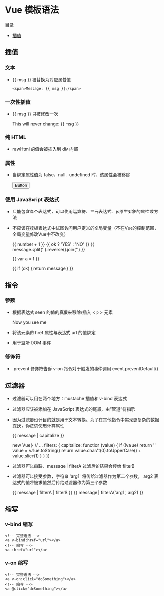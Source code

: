 # Vue 模板语法

目录

- [插值](#11)

## 插值

### 文本

- {{ msg }} 被替换为对应属性值

    `<span>Message: {{ msg }}</span>`

### 一次性插值

- {{ msg }} 只被修改一次


    <span v-once>This will never change: {{ msg }}</span>

### 纯 HTML

- rawHtml 的值会被插入到 div 内部


    <div v-html="rawHtml"></div>

### 属性

- 当绑定属性值为 false，null，undefined 时，该属性会被移除


    <div v-bind:id="dynamicId"></div>
    <button v-bind:disabled="isButtonDisabled">Button</button>

### 使用 JavaScript 表达式

- 只能包含单个表达式，可以使用运算符、三元表达式、js原生对象的属性或方法
- 不应该在模板表达式中试图访问用户定义的全局变量（不在Vue的控制范围，全局变量修改Vue中不改变）


    <span>{{ number + 1 }}</span>
    <span>{{ ok ? 'YES' : 'NO' }}</span>
    <span>{{ message.split('').reverse().join('') }}</span>
    <div v-bind:id="'list-' + id"></div>

    <!-- 这是语句，不是表达式 -->
    <span>{{ var a = 1 }}</span>
    <!-- 流控制也不会生效，请使用三元表达式 -->
    <span>{{ if (ok) { return message } }}</span>

## 指令

### 参数

- 根据表达式 seen 的值的真假来移除/插入 < p > 元素


    <p v-if="seen">Now you see me</p>

- 将该元素的 href 属性与表达式 url 的值绑定


    <a v-bind:href="url"></a>

- 用于监听 DOM 事件


    <a v-on:click="doSomething">

### 修饰符

- .prevent 修饰符告诉 v-on 指令对于触发的事件调用 event.preventDefault()


    <form v-on:submit.prevent="onSubmit"></form>

## 过滤器

- 过滤器可以用在两个地方：mustache 插值和 v-bind 表达式
- 过滤器应该被添加在 JavaScript 表达式的尾部，由“管道”符指示
- 因为过滤器设计目的就是用于文本转换。为了在其他指令中实现更复杂的数据变换，你应该使用计算属性


    <!-- in mustaches -->
    <span>{{ message | capitalize }}</span>
    <!-- in v-bind -->
    <div v-bind:id="rawId | formatId"></div>

    new Vue({
      // ...
      filters: {
        capitalize: function (value) {
          if (!value) return ''
          value = value.toString()
          return value.charAt(0).toUpperCase() + value.slice(1)
        }
      }
    })

- 过滤器可以串联，message | filterA 过滤后的结果会传给 filterB
- 过滤器可以接受参数，字符串 'arg1' 将传给过滤器作为第二个参数， arg2 表达式的值将被求值然后传给过滤器作为第三个参数


    <span>{{ message | filterA | filterB }}</span>
    <span>{{ message | filterA('arg1', arg2) }}</span>

## 缩写

### v-bind 缩写

    <!-- 完整语法 -->
    <a v-bind:href="url"></a>
    <!-- 缩写 -->
    <a :href="url"></a>

### v-on 缩写

    <!-- 完整语法 -->
    <a v-on:click="doSomething"></a>
    <!-- 缩写 -->
    <a @click="doSomething"></a>